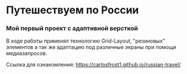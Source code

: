 <H1> Путешествуем по России </H1>

<H3> Мой первый проект с адаптивной версткой </H3>

В ходе работы применял технологию Grid-Layout, "резиновых" элементов а так же адаптацию под различные экраны при помощи медиазапросов.

Ссылка для ознакомления: https://carlosfrost1.github.io/russian-travel/
